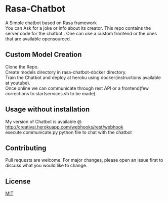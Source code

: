 # Rasa-Chatbot
A Simple chatbot based on Rasa framework <br />
You can Ask for a joke  or info about its creator.
This repo contains the server code for the chatbot . One can use a custom frontend or the ones that are available opensourced.

## Custom Model Creation
Clone the Repo. <br />
Create models directory in rasa-chatbot-docker directory. <br />
Train the Chatbot and deploy at heroku using docker(instructions available at youtube).  <br />
Once online we can communicate through rest API or a frontend(few corrections to startservices.sh to be made).<br />

## Usage without installation
My version of Chatbot is available @ http://creativai.herokuapp.com/webhooks/rest/webhook<br />
execute communicate.py python file to chat with the chatbot <br />

## Contributing
Pull requests are welcome. For major changes, please open an issue first to discuss what you would like to change.

## License
[MIT](https://choosealicense.com/licenses/mit/)

